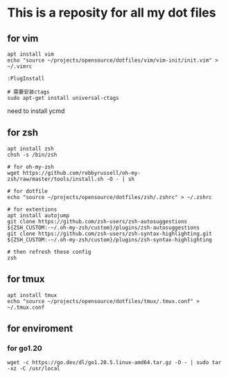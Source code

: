 # This is a reposity for all my dot files
## for vim
```
apt install vim
echo "source ~/projects/opensource/dotfiles/vim/vim-init/init.vim" > ~/.vimrc

:PlugInstall

# 需要安装ctags
sudo apt-get install universal-ctags
```
need to install ycmd

## for zsh
```
apt install zsh
chsh -s /bin/zsh

# for oh-my-zsh
wget https://github.com/robbyrussell/oh-my-zsh/raw/master/tools/install.sh -O - | sh

# for dotfile
echo "source ~/projects/opensource/dotfiles/zsh/.zshrc" > ~/.zshrc

# for extentions
apt install autojump
git clone https://github.com/zsh-users/zsh-autosuggestions ${ZSH_CUSTOM:-~/.oh-my-zsh/custom}/plugins/zsh-autosuggestions
git clone https://github.com/zsh-users/zsh-syntax-highlighting.git ${ZSH_CUSTOM:-~/.oh-my-zsh/custom}/plugins/zsh-syntax-highlighting

# then refresh these config
zsh
```

## for tmux
```
apt install tmux
echo "source ~/projects/opensource/dotfiles/tmux/.tmux.conf" > ~/.tmux.conf
```

## for enviroment
### for go1.20
```
wget -c https://go.dev/dl/go1.20.5.linux-amd64.tar.gz -O - | sudo tar -xz -C /usr/local
```
